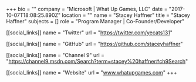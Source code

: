 +++
bio = ""
company = "Microsoft | What Up Games, LLC"
date = "2017-10-07T18:08:25.890Z"
location = ""
name = "Stacey Haffner"
title = "Stacey Haffner"
subjects = []
role = "Program Manager | Co-Founder/Developer"

[[social_links]]
  name = "Twitter"
  url = "https://twitter.com/yecats131"

[[social_links]]
  name = "GitHub"
  url = "https://github.com/staceyhaffner"

[[social_links]]
  name = "Channel 9"
  url = "https://channel9.msdn.com/Search?term=stacey%20haffner#ch9Search"

[[social_links]]
  name = "Website"
  url = "www.whatupgames.com"
+++
